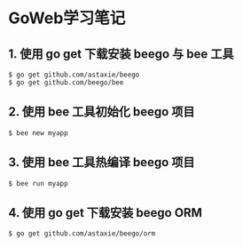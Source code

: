 # GoWeb学习笔记
## 1. 使用 go get 下载安装 beego 与 bee 工具
```
$ go get github.com/astaxie/beego
$ go get github.com/beego/bee
```
## 2. 使用 bee 工具初始化 beego 项目
```
$ bee new myapp
```
## 3. 使用 bee 工具热编译 beego 项目
```
$ bee run myapp
```
## 4. 使用 go get 下载安装 beego ORM
```
$ go get github.com/astaxie/beego/orm
```
